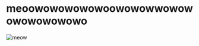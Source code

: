 # meoowowowowowoowowowwowowowowowowowo
![meow](https://cdn.discordapp.com/attachments/841284503581753344/945860104824184832/c.png)
